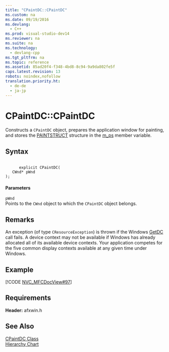 ```yaml
---
title: "CPaintDC::CPaintDC"
ms.custom: na
ms.date: 09/19/2016
ms.devlang: 
  - C++
ms.prod: visual-studio-dev14
ms.reviewer: na
ms.suite: na
ms.technology: 
  - devlang-cpp
ms.tgt_pltfrm: na
ms.topic: reference
ms.assetid: 85ad20f4-f348-4bd8-8c94-9a9da802fe5f
caps.latest.revision: 13
robots: noindex,nofollow
translation.priority.ht: 
  - de-de
  - ja-jp
---
```

# CPaintDC::CPaintDC
Constructs a `CPaintDC` object, prepares the application window for painting, and stores the [PAINTSTRUCT](../vs140/PAINTSTRUCT-Structure.md) structure in the [m_ps](../vs140/CPaintDC--m_ps.md) member variable.  
  
## Syntax  
  
```  
  
      explicit CPaintDC(  
   CWnd* pWnd   
);  
```  
  
#### Parameters  
 `pWnd`  
 Points to the `CWnd` object to which the `CPaintDC` object belongs.  
  
## Remarks  
 An exception (of type `CResourceException`) is thrown if the Windows [GetDC](http://msdn.microsoft.com/library/windows/desktop/dd144871) call fails. A device context may not be available if Windows has already allocated all of its available device contexts. Your application competes for the five common display contexts available at any given time under Windows.  
  
## Example  
 [!CODE [NVC_MFCDocView#97](../CodeSnippet/VS_Snippets_Cpp/NVC_MFCDocView#97)]  
  
## Requirements  
 **Header:** afxwin.h  
  
## See Also  
 [CPaintDC Class](../vs140/CPaintDC-Class.md)   
 [Hierarchy Chart](../vs140/Hierarchy-Chart.md)